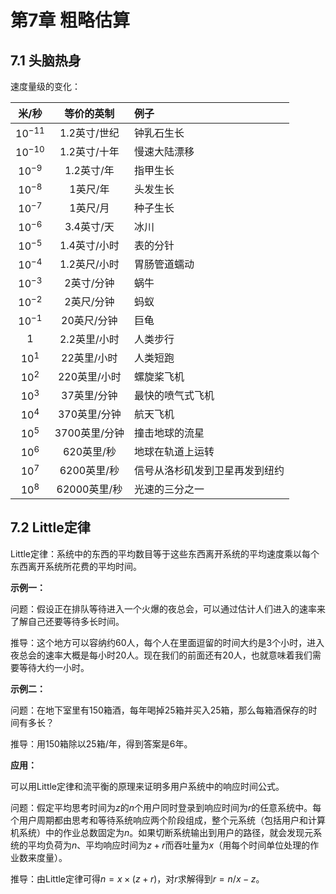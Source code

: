 # 第7章 粗略估算

## 7.1 头脑热身

速度量级的变化：

| 米/秒 | 等价的英制 | 例子 |
| :---: | :---: | :--- |
| $10^{-11}$ | 1.2英寸/世纪 | 钟乳石生长 |
| $10^{-10}$ | 1.2英寸/十年 | 慢速大陆漂移 |
| $10^{-9}$ | 1.2英寸/年 | 指甲生长 |
| $10^{-8}$ | 1英尺/年 | 头发生长 |
| $10^{-7}$ | 1英尺/月 | 种子生长 |
| $10^{-6}$ | 3.4英寸/天 | 冰川 |
| $10^{-5}$ | 1.4英寸/小时 | 表的分针 |
| $10^{-4}$ | 1.2英尺/小时 | 胃肠管道蠕动 |
| $10^{-3}$ | 2英寸/分钟 | 蜗牛 |
| $10^{-2}$ | 2英尺/分钟 | 蚂蚁 |
| $10^{-1}$ | 20英尺/分钟 | 巨龟 |
| $1$ | 2.2英里/小时 | 人类步行 |
| $10^1$ | 22英里/小时 | 人类短跑 |
| $10^2$ | 220英里/小时 | 螺旋桨飞机 |
| $10^3$ | 37英里/分钟 | 最快的喷气式飞机 |
| $10^4$ | 370英里/分钟 | 航天飞机 |
| $10^5$ | 3700英里/分钟 | 撞击地球的流星 |
| $10^6$ | 620英里/秒 | 地球在轨道上运转 |
| $10^7$ | 6200英里/秒 | 信号从洛杉矶发到卫星再发到纽约 |
| $10^8$ | 62000英里/秒 | 光速的三分之一 |

## 7.2 Little定律

Little定律：系统中的东西的平均数目等于这些东西离开系统的平均速度乘以每个东西离开系统所花费的平均时间。

**示例一：**

问题：假设正在排队等待进入一个火爆的夜总会，可以通过估计人们进入的速率来了解自己还要等待多长时间。

推导：这个地方可以容纳约60人，每个人在里面逗留的时间大约是3个小时，进入夜总会的速率大概是每小时20人。现在我们的前面还有20人，也就意味着我们需要等待大约一小时。

**示例二：**

问题：在地下室里有150箱酒，每年喝掉25箱并买入25箱，那么每箱酒保存的时间有多长？

推导：用150箱除以25箱/年，得到答案是6年。

**应用：**

可以用Little定律和流平衡的原理来证明多用户系统中的响应时间公式。

问题：假定平均思考时间为$z$的$n$个用户同时登录到响应时间为$r$的任意系统中。每个用户周期都由思考和等待系统响应两个阶段组成，整个元系统（包括用户和计算机系统）中的作业总数固定为$n$。如果切断系统输出到用户的路径，就会发现元系统的平均负荷为$n$、平均响应时间为$z+r$而吞吐量为$x$（用每个时间单位处理的作业数来度量）。

推导：由Little定律可得$n = x \times (z + r)$，对$r$求解得到$r = n/x - z$。
